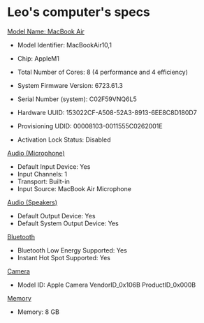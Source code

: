 # Leo's computer's specs

<ins> Model Name: MacBook Air
  
- Model Identifier: MacBookAir10,1

- Chip: AppleM1
  
- Total Number of Cores: 8 (4 performance and 4 efficiency)
  
- System Firmware Version:	6723.61.3
  
- Serial Number (system):	C02F59VNQ6L5
  
- Hardware UUID:	153022CF-A508-52A3-8913-6EE8C8D180D7
  
- Provisioning UDID:	00008103-0011555C0262001E
  
- Activation Lock Status:	Disabled
    
<ins> Audio (Microphone)
    
- Default Input Device:	Yes
- Input Channels:	1
- Transport:	Built-in
- Input Source:	MacBook Air Microphone

<ins> Audio (Speakers)
    
- Default Output Device:	Yes
- Default System Output Device:	Yes

<ins> Bluetooth
    
- Bluetooth Low Energy Supported:	Yes
- Instant Hot Spot Supported:	Yes

<ins> Camera
    
- Model ID:	Apple Camera VendorID_0x106B ProductID_0x000B

<ins> Memory

- Memory: 8 GB
